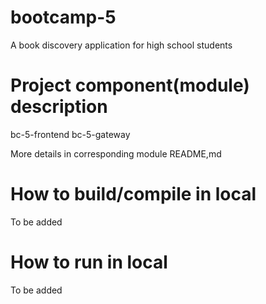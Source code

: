 # bootcamp-5
A book discovery application for high school students

# Project component(module) description
bc-5-frontend
bc-5-gateway

More details in corresponding module README,md

# How to build/compile in local
To be added

# How to run in local
To be added
